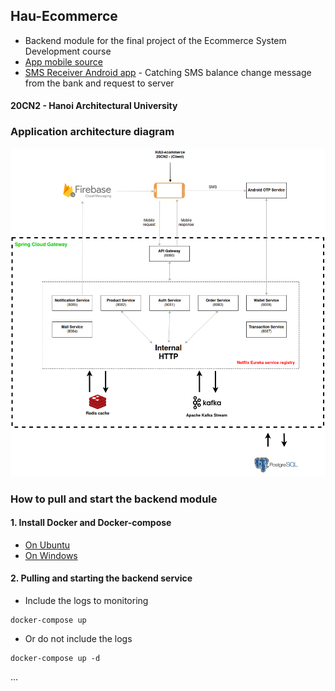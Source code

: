 ## Hau-Ecommerce
- Backend module for the final project of the Ecommerce System Development course
- [App mobile source](https://github.com/yosefPham/e-commerce-app/tree/huy_2405)
- [SMS Receiver Android app](https://drive.google.com/file/d/1Dhik-WqprDjZOlb5sG2dkG175M8XLjUS/view?usp=sharing) - Catching SMS balance change message from the bank and request to server
#### 20CN2 - Hanoi Architectural University

### Application architecture diagram
![alt text](System-design.png)
### How to pull and start the backend module

#### 1. Install Docker and Docker-compose
- [On Ubuntu](https://www.digitalocean.com/community/tutorials/how-to-install-and-use-docker-on-ubuntu-20-04)
- [On Windows](https://docs.docker.com/desktop/install/windows-install/#install-docker-desktop-on-windows)
#### 2. Pulling and starting the backend service
- Include the logs to monitoring
```
docker-compose up
```
- Or do not include the logs
```
docker-compose up -d
```
...
